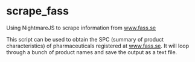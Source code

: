 # scrape_fass
Using NightmareJS to scrape information from www.fass.se

This script can be used to obtain the SPC (summary of product characteristics) of pharmaceuticals registered at www.fass.se. It will loop through a bunch of product names and save the output as a text file. 
